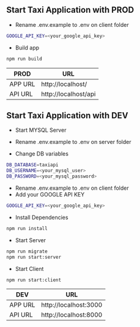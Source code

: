 ## Start Taxi Application with PROD

- Rename .env.example to .env on client folder

```sh
GOOGLE_API_KEY=<your_google_api_key>
```

- Build app

```sh
npm run build
```

| PROD    | URL                  |
| ------- | -------------------- |
| APP URL | http://localhost/    |
| API URL | http://localhost/api |

## Start Taxi Application with DEV

- Start MYSQL Server

- Rename .env.example to .env on server folder
- Change DB variables

```sh
DB_DATABASE=taxiapi
DB_USERNAME=<your_mysql_user>
DB_PASSWORD=<your_mysql_password>
```

- Rename .env.example to .env on client folder
- Add your GOOGLE API KEY

```sh
GOOGLE_API_KEY=<your_google_api_key>
```

- Install Dependencies

```sh
npm run install
```

- Start Server

```sh
npm run migrate
npm run start:server
```

- Start Client

```sh
npm run start:client
```

| DEV     | URL                   |
| ------- | --------------------- |
| APP URL | http://localhost:3000 |
| API URL | http://localhost:8000 |

